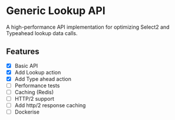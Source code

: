 # Generic Lookup API
A high-performance API implementation for optimizing Select2 and Typeahead lookup data calls.

## Features
- [x] Basic API
- [x] Add Lookup action
- [x] Add Type ahead action
- [ ] Performance tests
- [ ] Caching (Redis)
- [ ] HTTP/2 support
- [ ] Add http/2 response caching
- [ ] Dockerise
